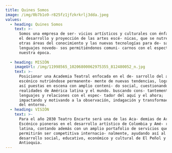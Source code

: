 ```yaml
---
title: Quines Somos
image: /img/0b7b1o9-r825fz1jfzkrkrlj3dda.jpeg
values:
  - heading: Quines Somos
    text: >-
      Somos una empresa de ser- vicios artísticos y culturales con énfasis en
      el desarrollo y proyección de las artes escé- nicas, que se nutre de
      otras áreas del conocimiento y las nuevas tecnologías para de- sarrollar
      lenguajes novedo- sos permitiéndonos comuni- carnos con el espectador de
      nuestra época.
        
  - heading: MISIÓN
    imageUrl: /img/11998565_10206800062975355_812480052_n.jpg
    text: >-
      Posicionar una Academia Teatral enfocada en el de- sarrollo del arte
      escénico nutriéndose permanente- mente de nuevas tendencias, logrando
      así puestas en escena con amplio conteni- do social, cuestionando las
      realidades de América latina y el mundo. buscando cons- tantemente nuevos
      lenguajes y relaciones con el espec- tador del aquí y el ahora;
      impactando y motivando a la observación, indagación y transformación
      del entorno.
  - heading: VISIÓN
    text: >-
      Para el año 2030 Teatro Encarte será una de las Aca- demias de Arte
      Escénico pioneras en el desarrollo artístico de Colombia y Amé- rica
      latina, contando además con un amplio portafolio de servicios que le
      permitirán ser competitiva internacio- nalmente, ayudando así al
      desarrollo social, educativo, económico y cultural de El Peñol y de
      Antioquia.
---
```


